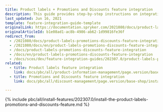 ```yaml
---
title: Product labels + Promotions and Discounts feature integration
description: This guide provides step-by-step instructions on integrating Product Labels + Promotions & Discounts feature into a Spryker-based project.
last_updated: Jun 16, 2021
template: feature-integration-guide-template
originalLink: https://documentation.spryker.com/2021080/docs/product-labels-promotions-discounts-feature-integration
originalArticleId: b1e08ad1-ac8b-4986-ab62-1d99816fe36f
redirect_from:
  - /2021080/docs/product-labels-promotions-discounts-feature-integration
  - /2021080/docs/en/product-labels-promotions-discounts-feature-integration
  - /docs/product-labels-promotions-discounts-feature-integration
  - /docs/en/product-labels-promotions-discounts-feature-integration
  - /docs/scos/dev/feature-integration-guides/202307.0/product-labels-promotions-and-discounts-feature-integration.html
related:
  - title: Product labels feature integration
    link: docs/pbc/all/product-information-management/page.version/base-shop/install-and-upgrade/install-features/install-the-product-labels-feature.html
  - title: Promotions and Discounts feature integration
    link: docs/pbc/all/discount-management/page.version/base-shop/install-and-upgrade/install-features/install-the-promotions-and-discounts-feature.html

---
```


{% include pbc/all/install-features/202307.0/install-the-product-labels-promotions-and-discounts-feature.md %} <!-- To edit, see /_includes/pbc/all/install-features/202307.0/install-the-product-labels-promotions-and-discounts-feature.md -->

